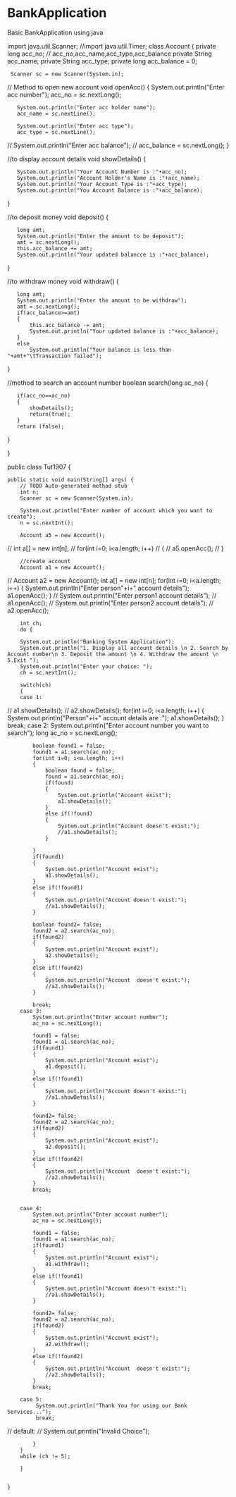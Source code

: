 # BankApplication
Basic  BankApplication using java


import java.util.Scanner;
//import java.util.Timer;
class Account
{
   private long acc_no;  // acc_no,acc_name,acc_type,acc_balance
   private String acc_name;
   private String acc_type;
   private long acc_balance = 0;
   
     Scanner sc = new Scanner(System.in);
   
   // Method to open new account
   void openAcc()
   {
	   System.out.println("Enter acc number");
	   acc_no = sc.nextLong();
	   
	   System.out.println("Enter acc holder name");
	   acc_name = sc.nextLine();
	   
	   System.out.println("Enter acc type");
	   acc_type = sc.nextLine();
	   
//	   System.out.println("Enter acc balance");
//	   acc_balance = sc.nextLong();
   }
   
   //to display account details
   void showDetails()
   {
	   
	   System.out.println("Your Account Number is :"+acc_no);
	   System.out.println("Account Holder's Name is :"+acc_name);
	   System.out.println("Your Account Type is :"+acc_type);
	   System.out.println("You Account Balance is :"+acc_balance);
	   
   }
   
   //to deposit money
   void deposit()
   {
	   
	   long amt;
	   System.out.println("Enter the amount to be deposit");
	   amt = sc.nextLong();
	   this.acc_balance += amt;
	   System.out.println("Your updated balancce is :"+acc_balance);
   }
   
   //to withdraw money
   void withdraw()
   {
	   
	   long amt;
	   System.out.println("Enter the amount to be withdraw");
	   amt = sc.nextLong();
	   if(acc_balance>=amt)
	   {
		   this.acc_balance -= amt;
		   System.out.println("Your updated balance is :"+acc_balance);
	   }
	   else
		   System.out.println("Your balance is less than "+amt+"\tTransaction failed");
	   
   }
   
   //method to search an account number
   boolean search(long ac_no)
   {
	 
	  
	   if(acc_no==ac_no)
	   {
		   showDetails();
		   return(true);
	   }
	   return (false);
   }
   
   
}


public class Tut1907 {

	public static void main(String[] args) {
		// TODO Auto-generated method stub
		int n;
		Scanner sc = new Scanner(System.in);
		
		System.out.println("Enter number of account which you want to create");
		n = sc.nextInt();
		
		Account a5 = new Account();
//		int a[] = new int[n];
//		for(int i=0; i<a.length; i++)
//		{
//			a5.openAcc();
//		}
		
		//create account
		Account a1 = new Account();
//    	Account a2 = new Account();
    	int a[] = new int[n];
		for(int i=0; i<a.length; i++)
		{
			System.out.println("Enter person"+i+" account details");
			a1.openAcc();
		}
//		System.out.println("Enter person1 account details");
//		a1.openAcc();
//		System.out.println("Enter person2 account details");
//		a2.openAcc();
		
		int ch;
		do {
		
		System.out.println("Banking System Application");  
        System.out.println("1. Display all account details \n 2. Search by Account number\n 3. Deposit the amount \n 4. Withdraw the amount \n 5.Exit ");  
        System.out.println("Enter your choice: ");
        ch = sc.nextInt();
        
        switch(ch)
        {
        case 1:
//        	a1.showDetails();
//    		a2.showDetails();
        	for(int i=0; i<a.length; i++)
    		{
    			System.out.println("Person"+i+" account details are :");
    			a1.showDetails();
    		}
    		break;
        case 2:
        	System.out.println("Enter account number you want to search");
        	long ac_no = sc.nextLong();
        	
        	boolean found1 = false; 
        	found1 = a1.search(ac_no);
        	for(int i=0; i<a.length; i++)
        	{
        		boolean found = false;
        		found = a1.search(ac_no);
        		if(found)
            	{
            		System.out.println("Account exist");
            		a1.showDetails();
            	}
            	else if(!found)
            	{
            		System.out.println("Account doesn't exist:");
            		//a1.showDetails();
            	}
        		
        	}
        	if(found1)
        	{
        		System.out.println("Account exist");
        		a1.showDetails();
        	}
        	else if(!found1)
        	{
        		System.out.println("Account doesn't exist:");
        		//a1.showDetails();
        	}
        	
        	boolean found2= false;
        	found2 = a2.search(ac_no);
        	if(found2)
        	{
        		System.out.println("Account exist");
        		a2.showDetails();
        	}
        	else if(!found2)
        	{
        		System.out.println("Account  doesn't exist:");
        		//a2.showDetails();
        	}
        	
        	break;
        case 3:
        	System.out.println("Enter account number");
        	ac_no = sc.nextLong();
        	
        	found1 = false;
        	found1 = a1.search(ac_no);
        	if(found1)
        	{
        		System.out.println("Account exist");
        		a1.deposit();
        	}
        	else if(!found1)
        	{
        		System.out.println("Account doesn't exist:");
        		//a1.showDetails();
        	}
        	
        	found2= false;
        	found2 = a2.search(ac_no);
        	if(found2)
        	{
        		System.out.println("Account exist");
        		a2.deposit();
        	}
        	else if(!found2)
        	{
        		System.out.println("Account  doesn't exist:");
        		//a2.showDetails();
       	    }
        	break;
        	
        	
        case 4:
        	System.out.println("Enter account number");
        	ac_no = sc.nextLong();
        	
        	found1 = false;
        	found1 = a1.search(ac_no);
        	if(found1)
        	{
        		System.out.println("Account exist");
        		a1.withdraw();
        	}
        	else if(!found1)
        	{
        		System.out.println("Account doesn't exist:");
        		//a1.showDetails();
        	}
        	
        	found2= false;
        	found2 = a2.search(ac_no);
        	if(found2)
        	{
        		System.out.println("Account exist");
        		a2.withdraw();
        	}
        	else if(!found2)
        	{
        		System.out.println("Account  doesn't exist:");
        		//a2.showDetails();
        	}
        	break;
        	
        case 5:
        	 System.out.println("Thank You for using our Bank Services...");
        	 break;
        	 
//        default:
//        	 System.out.println("Invalid Choice"); 
        	
        	}
		}
        while (ch != 5); 
        	
        }
       
        
	}
